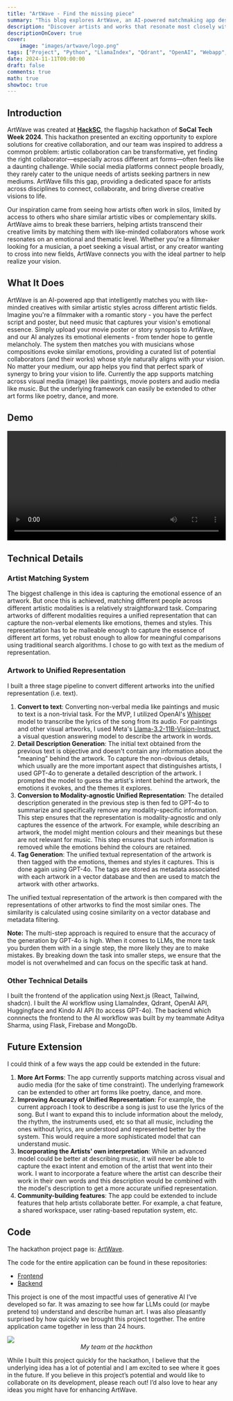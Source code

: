 ```yaml
---
title: "ArtWave - Find the missing piece"
summary: "This blog explores ArtWave, an AI-powered matchmaking app designed to connect artists across diverse fields by analyzing the emotional and thematic essence of their work."
description: "Discover artists and works that resonate most closely with yours"
descriptionOnCover: true
cover:
    image: "images/artwave/logo.png"
tags: ["Project", "Python", "LlamaIndex", "Qdrant", "OpenAI", "Webapp", "GenAI", "Flask"]
date: 2024-11-11T00:00:00
draft: false
comments: true
math: true
showtoc: true
---
```


## Introduction 

ArtWave was created at [**HackSC**](https://socal-tech-week-2024.devpost.com/), the flagship hackathon of **SoCal Tech Week 2024**. This hackathon presented an exciting opportunity to explore solutions for creative collaboration, and our team was inspired to address a common problem: artistic collaboration can be transformative, yet finding the right collaborator—especially across different art forms—often feels like a daunting challenge. While social media platforms connect people broadly, they rarely cater to the unique needs of artists seeking partners in new mediums. ArtWave fills this gap, providing a dedicated space for artists across disciplines to connect, collaborate, and bring diverse creative visions to life.

Our inspiration came from seeing how artists often work in silos, limited by access to others who share similar artistic vibes or complementary skills. ArtWave aims to break these barriers, helping artists transcend their creative limits by matching them with like-minded collaborators whose work resonates on an emotional and thematic level. Whether you're a filmmaker looking for a musician, a poet seeking a visual artist, or any creator wanting to cross into new fields, ArtWave connects you with the ideal partner to help realize your vision.

## What It Does

ArtWave is an AI-powered app that intelligently matches you with like-minded creatives with similar artistic styles across different artistic fields.  Imagine you're a filmmaker with a romantic story - you have the perfect script and poster, but need music that captures your vision's emotional essence. Simply upload your movie poster or story synopsis to ArtWave, and our AI analyzes its emotional elements - from tender hope to gentle melancholy. The system then matches you with musicians whose compositions evoke similar emotions, providing a curated list of potential collaborators (and their works) whose style naturally aligns with your vision. No matter your medium, our app helps you find that perfect spark of synergy to bring your vision to life. Currently the app supports matching across visual media (image) like paintings, movie posters and audio media like music. But the underlying framework can easily be extended to other art forms like poetry, dance, and more.

## Demo
<video width=100% controls>
    <source src="/vids/artwave/Demo.mp4" type="video/mp4">
    Your browser does not support the video tag.  
</video>

## Technical Details

### Artist Matching System
The biggest challenge in this idea is capturing the emotional essence of an artwork. But once this is achieved, matching different people across different artistic modalities is a relatively straightforward task. Comparing artworks of different modalities requires a unified representation that can capture the non-verbal elements like emotions, themes and styles. This representation has to be malleable enough to capture the essence of different art forms, yet robust enough to allow for meaningful comparisons using traditional search algorithms. I chose to go with text as the medium of representation.

### Artwork to Unified Representation
I built a three stage pipeline to convert different artworks into the unified representation (i.e. text). 
1. **Convert to text**: Converting non-verbal media like paintings and music to text is a non-trivial task. For the MVP, I utilized OpenAI's [Whisper](https://huggingface.co/openai/whisper-large-v3-turbo) model to transcribe the lyrics of the song from its audio. For paintings and other visual artworks, I used Meta's [Llama-3.2-11B-Vision-Instruct](https://huggingface.co/meta-llama/Llama-3.2-11B-Vision-Instruct), a visual question answering model to describe the artwork in words.
2. **Detail Description Generation**: The initial text obtained from the previous text is objective and doesn't contain any information about the "meaning" behind the artwork. To capture the non-obvious details, which usually are the more important aspect that distinguishes artists, I used GPT-4o to generate a detailed description of the artwork. I prompted the model to guess the artist's intent behind the artwork, the emotions it evokes, and the themes it explores.
3. **Conversion to Modality-agnostic Unified Representation**: The detailed description generated in the previous step is then fed to GPT-4o to summarize and specifically remove any modality-specific information. This step ensures that the representation is modality-agnostic and only captures the essence of the artwork. For example, while describing an artwork, the model might mention colours and their meanings but these are not relevant for music. This step ensures that such information is removed while the emotions behind the colours are retained.
4. **Tag Generation**: The unified textual representation of the artwork is then tagged with the emotions, themes and styles it captures. This is done again using GPT-4o. The tags are stored as metadata associated with each artwork in a vector database and then are used to match the artwork with other artworks.

The unified textual representation of the artwork is then compared with the representations of other artworks to find the most similar ones. The similarity is calculated using cosine similarity on a vector database and metadata filtering.

**Note:** The multi-step approach is required to ensure that the accuracy of the generation by GPT-4o is high. When it comes to LLMs, the more task you burden them with in a single step, the more likely they are to make mistakes. By breaking down the task into smaller steps, we ensure that the model is not overwhelmed and can focus on the specific task at hand.

### Other Technical Details

I built the frontend of the application using Next.js (React, Tailwind, shadcn). I built the AI workflow using LlamaIndex, Qdrant, OpenAI API, Huggingface and Kindo AI API (to access GPT-4o). The backend which connnects the frontend to the AI workflow was built by my teammate Aditya Sharma, using Flask, Firebase and MongoDb. 

## Future Extension
I could think of a few ways the app could be extended in the future:
1. **More Art Forms**: The app currently supports matching across visual and audio media (for the sake of time constraint). The underlying framework can be extended to other art forms like poetry, dance, and more.
2. **Improving Accuracy of Unified Representation**: For example, the current approach I took to describe a song is just to use the lyrics of the song. But I want to expand this to include information about the melody, the rhythm, the instruments used, etc so that all music, including the ones without lyrics, are understood and represented better by the system. This would require a more sophisticated model that can understand music. 
3. **Incorporating the Artists' own interpretation**: While an advanced model could be better at describing music, it will never be able to capture the exact intent and emotion of the artist that went into their work. I want to incorporate a feature where the artist can describe their work in their own words and this description would be combined with the model's description to get a more accurate unified representation.
4. **Community-building features**: The app could be extended to include features that help artists collaborate better. For example, a chat feature, a shared workspace, user rating-based reputation system, etc.

## Code
The hackathon project page is: [ArtWave](https://devpost.com/software/artwave).

The code for the entire application can be found in these repositories:
- [Frontend](https://github.com/Mystic-Slice/artwave-frontend)
- [Backend](https://github.com/Mystic-Slice/artwave-backend)

This project is one of the most impactful uses of generative AI I’ve developed so far. It was amazing to see how far LLMs could (or maybe pretend to) understand and describe human art. I was also pleasantly surprised by how quickly we brought this project together. The entire application came together in less than 24 hours.

<div style="display: block; width: 100%; justify-items: center;">
<img src="/images/artwave/team_pic.jpg" style="display: block;margin: auto;"/><em>My team at the hackthon</em>
</div>

While I built this project quickly for the hackathon, I believe that the underlying idea has a lot of potential and I am excited to see where it goes in the future. If you believe in this project’s potential and would like to collaborate on its development, please reach out! I’d also love to hear any ideas you might have for enhancing ArtWave.